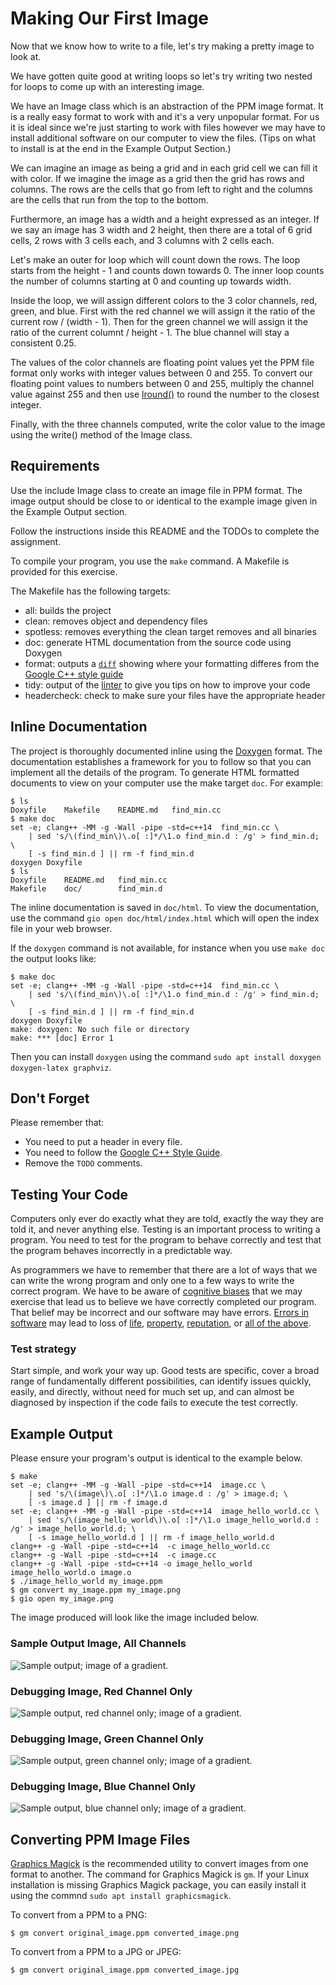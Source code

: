 # Making Our First Image

Now that we know how to write to a file, let's try making a pretty image to look at.

We have gotten quite good at writing loops so let's try writing two nested for loops to come up with an interesting image.

We have an Image class which is an abstraction of the PPM image format. It is a really easy format to work with and it's a very unpopular format. For us it is ideal since we're just starting to work with files however we may have to install additional software on our computer to view the files. (Tips on what to install is at the end in the Example Output Section.)

We can imagine an image as being a grid and in each grid cell we can fill it with color. If we imagine the image as a grid then the grid has rows and columns. The rows are the cells that go from left to right and the columns are the cells that run from the top to the bottom.

Furthermore, an image has a width and a height expressed as an integer. If we say an image has 3 width and 2 height, then there are a total of 6 grid cells, 2 rows with 3 cells each, and 3 columns with 2 cells each.

Let's make an outer for loop which will count down the rows. The loop starts from the height - 1 and counts down towards 0. The inner loop counts the number of columns starting at 0 and counting up towards width.

Inside the loop, we will assign different colors to the 3 color channels, red, green, and blue. First with the red channel we will assign it the ratio of the current row / (width - 1). Then for the green channel we will assign it the ratio of the current columnt / height - 1. The blue channel will stay a consistent 0.25.

The values of the color channels are floating point values yet the PPM file format only works with integer values between 0 and 255. To convert our floating point values to numbers between 0 and 255, multiply the channel value against 255 and then use [lround()](https://en.cppreference.com/w/cpp/numeric/math/round) to round the number to the closest integer.

Finally, with the three channels computed, write the color value to the image using the write() method of the Image class.

## Requirements

Use the include Image class to create an image file in PPM format. The image output should be close to or identical to the example image given in the Example Output section.

Follow the instructions inside this README and the TODOs to complete the assignment.

To compile your program, you use the `make` command. A Makefile is provided for this exercise.

The Makefile has the following targets:
  
* all: builds the project
* clean: removes object and dependency files
* spotless: removes everything the clean target removes and all binaries
* doc: generate HTML documentation from the source code using Doxygen
* format: outputs a [`diff`](https://en.wikipedia.org/wiki/Diff) showing where your formatting differes from the [Google C++ style guide](https://google.github.io/styleguide/cppguide.html)
* tidy: output of the [linter](https://en.wikipedia.org/wiki/Lint_(software)) to give you tips on how to improve your code
* headercheck: check to make sure your files have the appropriate header

## Inline Documentation
The project is thoroughly documented inline using the [Doxygen](https://en.wikipedia.org/wiki/Doxygen) format. The documentation establishes a framework for you to follow so that you can implement all the details of the program. To generate HTML formatted documents to view on your computer use the make target `doc`. For example:

```
$ ls
Doxyfile	Makefile	README.md	find_min.cc
$ make doc
set -e; clang++ -MM -g -Wall -pipe -std=c++14  find_min.cc \
	| sed 's/\(find_min\)\.o[ :]*/\1.o find_min.d : /g' > find_min.d; \
	[ -s find_min.d ] || rm -f find_min.d
doxygen Doxyfile
$ ls
Doxyfile	README.md	find_min.cc
Makefile	doc/		find_min.d
```

The inline documentation is saved in `doc/html`. To view the documentation, use the command `gio open doc/html/index.html` which will open the index file in your web browser.

If the `doxygen` command is not available, for instance when you use `make doc` the output looks like:

```
$ make doc
set -e; clang++ -MM -g -Wall -pipe -std=c++14  find_min.cc \
	| sed 's/\(find_min\)\.o[ :]*/\1.o find_min.d : /g' > find_min.d; \
	[ -s find_min.d ] || rm -f find_min.d
doxygen Doxyfile
make: doxygen: No such file or directory
make: *** [doc] Error 1
```

Then you can install `doxygen` using the command `sudo apt install doxygen doxygen-latex graphviz`.

## Don't Forget

Please remember that:

- You need to put a header in every file.
- You need to follow the [Google C++ Style Guide](https://google.github.io/styleguide/cppguide.html).
- Remove the `TODO` comments.

## Testing Your Code

Computers only ever do exactly what they are told, exactly the way they are told it, and never anything else. Testing is an important process to writing a program. You need to test for the program to behave correctly and test that the program behaves incorrectly in a predictable way.

As programmers we have to remember that there are a lot of ways that we can write the wrong program and only one to a few ways to write the correct program. We have to be aware of [cognitive biases](https://en.wikipedia.org/wiki/List_of_cognitive_biases) that we may exercise that lead us to believe we have correctly completed our program. That belief may be incorrect and our software may have errors. [Errors in software](https://www.wired.com/2005/11/historys-worst-software-bugs/) may lead to loss of [life](https://www.nytimes.com/2019/03/14/business/boeing-737-software-update.html), [property](https://en.wikipedia.org/wiki/Mariner_1), [reputation](https://en.wikipedia.org/wiki/Pentium_FDIV_bug), or [all of the above](https://en.wikipedia.org/wiki/2009%E2%80%9311_Toyota_vehicle_recalls).

### Test strategy

Start simple, and work your way up. Good tests are specific, cover a broad range of fundamentally different possibilities, can identify issues quickly, easily, and directly, without need for much set up, and can almost be diagnosed by inspection if the code fails to execute the test correctly.

## Example Output

Please ensure your program's output is identical to the example below.

```
$ make
set -e; clang++ -MM -g -Wall -pipe -std=c++14  image.cc \
	| sed 's/\(image\)\.o[ :]*/\1.o image.d : /g' > image.d; \
	[ -s image.d ] || rm -f image.d
set -e; clang++ -MM -g -Wall -pipe -std=c++14  image_hello_world.cc \
	| sed 's/\(image_hello_world\)\.o[ :]*/\1.o image_hello_world.d : /g' > image_hello_world.d; \
	[ -s image_hello_world.d ] || rm -f image_hello_world.d
clang++ -g -Wall -pipe -std=c++14  -c image_hello_world.cc
clang++ -g -Wall -pipe -std=c++14  -c image.cc
clang++ -g -Wall -pipe -std=c++14 -o image_hello_world image_hello_world.o image.o 
$ ./image_hello_world my_image.ppm
$ gm convert my_image.ppm my_image.png
$ gio open my_image.png
```

The image produced will look like the image included below.

### Sample Output Image, All Channels

![Sample output; image of a gradient.](sample_images/sample_image.png)

### Debugging Image, Red Channel Only

![Sample output, red channel only; image of a gradient.](sample_images/red.png)

### Debugging Image, Green Channel Only

![Sample output, green channel only; image of a gradient.](sample_images/green.png)

### Debugging Image, Blue Channel Only

![Sample output, blue channel only; image of a gradient.](sample_images/blue.png)

## Converting PPM Image Files

[Graphics Magick](http://www.graphicsmagick.org) is the recommended utility to convert images from one format to another. The command for Graphics Magick is `gm`. If your Linux installation is missing Graphics Magick package, you can easily install it using the commnd `sudo apt install graphicsmagick`.

To convert from a PPM to a PNG:

```
$ gm convert original_image.ppm converted_image.png
```

To convert from a PPM to a JPG or JPEG:

```
$ gm convert original_image.ppm converted_image.jpg
```

